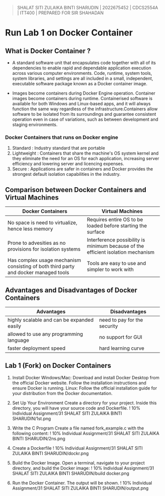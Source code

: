 > SHALAT SITI ZULAIKA BINTI SHARUDIN | 2022675452 | CDCS2554A | ITT400 | PREPARED FOR SIR SHAHADAN 

# Run Lab 1 on Docker Container



## What is Docker Container ? 

  - A standard software unit that encapsulates code together with all of its dependencies to enable rapid and dependable application execution 
  across various computer environments. Code, runtime, system tools, system libraries, and settings are all included in a small, independent, 
  executable software package known as a Docker container image.

  - Images become containers during Docker Engine operation. Container images become containers during runtime. Containerised software is 
  available for both Windows and Linux-based apps, and it will always function the same way regardless of the infrastructure.Containers allow software to be isolated
  from its surroundings and guarantee consistent operation even in case of variations, such as between development and staging environments.


### Docker Containers that runs on Docker engine

  1. Standard : Industry standard that are portable
  2. Lightweight : Containers that share the machine's OS system kernel and they eliminate the need for an OS for each application, increasing server efficiency and lowering server and licencing expenses.
  3. Secure : Applications are safer in containers and Docker provides the strongest default isolation capabilities in the industry.


## Comparison between Docker Containers and Virtual Machines

   | Docker Containers | Virtual Machines |
   | --- | --- |
   | No space is need to virtualize, hence less memory | Requires entire OS to be loaded before starting the surface | 
   | Prone to advesities as no provisions for isolation systems | Interference possibility is minimum because of the efficient isolation mechanism |
   | Has complex usage mechanism consisting of both third party and docker managed tools | Tools are easy to use and simpler to work with |


## Advantages and Disadvantages of Docker Containers

  | Advantages | Disadvantages |
  | --- | --- |
  | highly scalable and can be expanded easily | need to pay for the security |
  | allowed to use any programming language | no support for GUI |
  | faster deployment speed | hard learning curve |


## Lab 1 (Fork) on Docker Containers
  
  1. Install Docker
          Windows/Mac:  Download and install Docker Desktop from the official   Docker website. Follow the installation instructions and ensure Docker is running.
          Linux: Follow the official installation guide for your distribution from the Docker documentation.
  2. Set Up Your Environment
        Create a directory for your project. Inside this directory, you will have your source code and Dockerfile.
        ! 10% Individual Assignment/31 SHALAT SITI ZULAIKA BINTI SHARUDIN/1st.png

  3.  Write the C Program
Create a file named fork_example.c with the following content:
      ! 10% Individual Assignment/31 SHALAT SITI ZULAIKA BINTI SHARUDIN/2ns.png

 4. Create a Dockerfile
      ! 10% Individual Assignment/31 SHALAT SITI ZULAIKA BINTI SHARUDIN/dockr.png
 5. Build the Docker Image. Open a terminal, navigate to your project directory, and build the Docker image:
      ! 10% Individual Assignment/31 SHALAT SITI ZULAIKA BINTI SHARUDIN/build docker.png
 6. Run the Docker Container. The output will be shown.
     ! 10% Individual Assignment/31 SHALAT SITI ZULAIKA BINTI SHARUDIN/output.png

   
